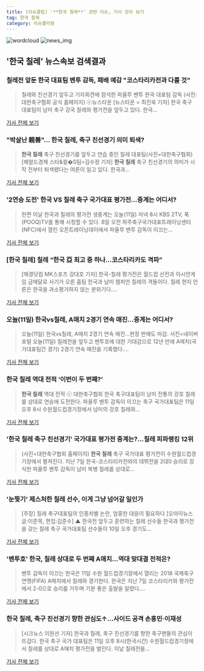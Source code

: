 ```yaml
---
title: (이슈클립) '**한국 칠레**' 관련 이슈, 기사 모아 보기
tag: 한국 칠레
category: 이슈클리핑
---
```

![wordcloud](https://s3.ap-northeast-2.amazonaws.com/lyrics101-wordcloud/2018-09-11-1536659466.png)
![news_img](https://user-images.githubusercontent.com/42597476/44507050-1206f400-a6e4-11e8-8d98-7ffbfebb353f.png)
## **'**한국 칠레**'** 뉴스속보 검색결과
### 칠레전 앞둔 한국 대표팀 벤투 감독, 패배 예감 "코스타리카전과 다를 것"

>칠레와 친선경기 앞두고 기자회견에 참석한 파울루 벤투 한국 대표팀 감독 (사진: 대한축구협회 공식 홈페이지) ⓒ뉴스타운 [뉴스타운 = 최진욱 기자] 한국 축구 대표팀이 남미 축구 강국 칠레와 평가전을 앞두고 있다. 한국...

<a href="http://www.newstown.co.kr/news/articleView.html?idxno=340146" target="_blank">기사 전체 보기</a>

### "박살난 親善"… **한국 칠레**, 축구 친선경기 의미 퇴색?

>**한국 칠레** 축구 친선경기를 앞두고 연습 중인 칠레 대표팀(사진=대한축구협회) [헤럴드경제 스타&컬�S팀=김수정 기자] **한국 칠레** 축구 친선경기의 의미가 시작 전부터 퇴색됐다는 여론이 일고 있다. 한국과...

<a href="http://biz.heraldcorp.com/culture/view.php?ud=201809111641441277418_1" target="_blank">기사 전체 보기</a>

### '2연승 도전' 한국 VS 칠레 축구 국가대표 평가전…중계는 어디서?

>한편 이날 한국과 칠레의 평가전 생중계는 오늘(11일) 저녁 8시 KBS 2TV, 푹(POOQ)TV를 통해 시청할 수 있다. 8일 오전 파주축구국가대표트레이닝센터(NFC)에서 열린 오픈트레이닝데이에서 파울루 벤투 감독이 이끄는...

<a href="http://news.hankyung.com/article/201809113740H" target="_blank">기사 전체 보기</a>

### [**한국 칠레**] 칠레 “한국 亞 최고 중 하나…코스타리카도 격파”

>[매경닷컴 MK스포츠 강대호 기자] 한국-칠레 평가전은 월드컵 선전과 아시안게임 금메달로 사기가 오른 홈팀 한국과 남미 챔피언 칠레의 격돌이다. 칠레 현지 언론은 한국을 과소평가하지 않는 분위기다....

<a href="http://sports.mk.co.kr/view.php?year=2018&no=572644" target="_blank">기사 전체 보기</a>

### 오늘(11일) 한국vs칠레, A매치 2경기 연속 매진…중계는 어디서?

>오늘(11일) 한국vs칠레, A매치 2경기 연속 매진…현장 판매도 마감. 사진=네이버 포털 오늘(11일) 칠레전을 앞두고 벤투호에 대한 기대감으로 12년 만에 A매치(국가대표팀간 경기) 2경기 연속 매진을 기록했다....

<a href="http://www.newsway.co.kr/news/view?tp=1&ud=2018091117415912112" target="_blank">기사 전체 보기</a>

### **한국 칠레** 역대 전적 ‘이번이 두 번째?’

>**한국 칠레** 역대 전적 ⓒ 대한축구협회 한국 축구대표팀이 남미 전통의 강호 칠레를 상대로 연승에 도전한다. 파울루 벤투 감독이 이끄는 축구 국가대표팀은 11일 오후 8시 수원월드컵경기장에서 남미의 강호 칠레와...

<a href="http://www.dailian.co.kr/news/view/738591/?sc=naver" target="_blank">기사 전체 보기</a>

### '**한국 칠레** 축구 친선경기' 국가대표 평가전 중계는?...칠레 피파랭킹 12위

>(사진=대한축구협회 홈페이지) **한국 칠레** 축구 국가대표 평가전이 수원월드컵경기장에서 펼쳐진다. 지난 7일 한국-코스타리카전와의 데뷔전을 2대0 승리로 장식한 파울루 벤투 감독이 남미 복병 칠레를 상대로...

<a href="http://www.anewsa.com/detail.php?number=1371728&thread=06r02" target="_blank">기사 전체 보기</a>

### '눈찢기' 제스처한 칠레 선수, 이게 그냥 넘어갈 일인가

>[주장] 칠레 축구대표팀의 인종차별 논란, 엄중한 대응이 필요하다 [오마이뉴스 글:이준목, 편집:김준수] ▲ 한국전 앞두고 훈련하는 칠레 선수들 한국과 평가전을 갖는 칠레 축구 국가대표팀 선수들이 10일 오후 경기도...

<a href="http://www.ohmynews.com/NWS_Web/View/at_pg.aspx?CNTN_CD=A0002471096&CMPT_CD=P0010&utm_source=naver&utm_medium=newsearch&utm_campaign=naver_news" target="_blank">기사 전체 보기</a>

### '벤투호' 한국, 칠레 상대로 두 번째 A매치…역대 맞대결 전적은?

>벤투 감독이 이끄는 한국은 11일 수원 월드컵경기장에서 열리는 2018 국제축구연맹(FIFA) A매치에서 칠레와 경기한다. 한국은 지난 7일 코스타리카와 평가전에서 2-0으로 승리를 거두며 기분 좋은 출발을 알렸다....

<a href="http://stoo.asiae.co.kr/news/naver_view.htm?idxno=2018091109353599713" target="_blank">기사 전체 보기</a>

### **한국 칠레**, 축구 친선경기 향한 관심도↑…사이드 공격 손흥민·이재성

>[시크뉴스 이원선 기자] 한국과 칠레, 축구 친선경기를 향한 축구팬들의 관심이 뜨겁다. 한국 축구 국가 대표팀은 11일 오후 8시(한국시간) 수원월드컵경기장에서 칠레를 상대로 A매치 평가전을 벌인다. 이날 칠레전을...

<a href="http://chicnews.mk.co.kr/article.php?aid=1536658307211442018" target="_blank">기사 전체 보기</a>


